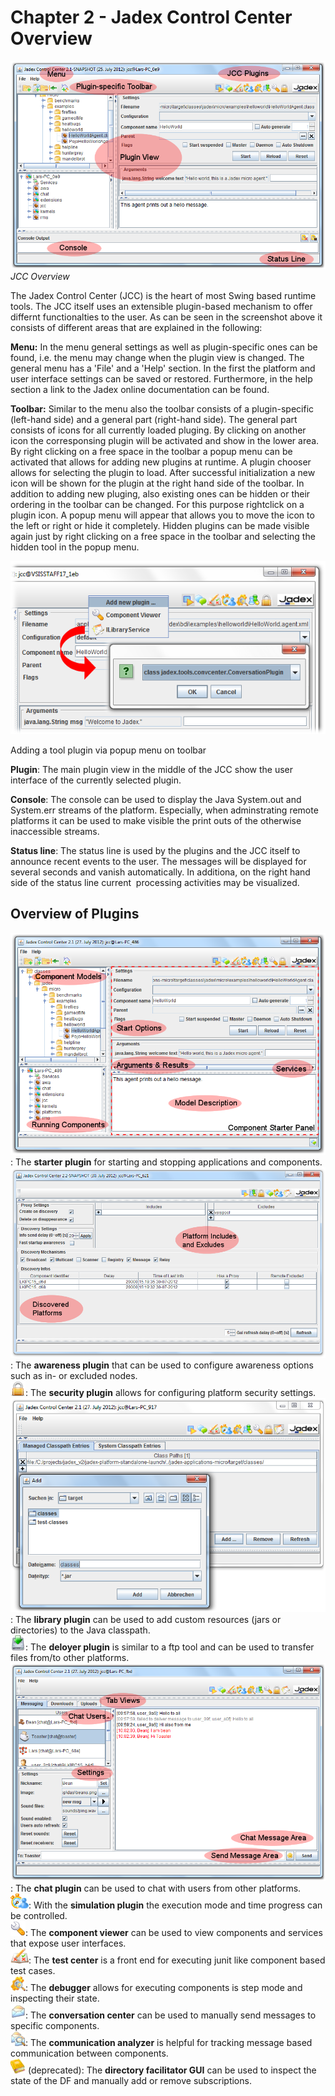 <span>Chapter 2 - Jadex Control Center Overview</span> 
======================================================

![02 JCC Overview@jcc.png](jcc.png)\
*JCC Overview*

<div class="wikimodel-emptyline">

</div>

<div class="wikimodel-emptyline">

</div>

The Jadex Control Center (JCC) is the heart of most Swing based runtime tools. The JCC itself uses an extensible plugin-based mechanism to offer differnt functionalties to the user. As can be seen in the screenshot above it consists of different areas that are explained in the following:

**Menu:** In the menu general settings as well as plugin-specific ones can be found, i.e. the menu may change when the plugin view is changed. The general menu has a 'File' and a 'Help' section. In the first the platform and user interface settings can be saved or restored. Furthermore, in the help section a link to the Jadex online documentation can be found.

**Toolbar:** Similar to the menu also the toolbar consists of a plugin-specific (left-hand side) and a general part (right-hand side). The general part consists of icons for all currently loaded pluging. By clicking on another icon the corresponsing plugin will be activated and show in the lower area. By right clicking on a free space in the toolbar a popup menu can be activated that allows for adding new plugins at runtime. A plugin chooser allows for selecting the plugin to load. After successful initialization a new icon will be shown for the plugin at the right hand side of the toolbar. In addition to adding new pluging, also existing ones can be hidden or their ordering in the toolbar can be changed. For this purpose rightclick on a plugin icon. A popup menu will appear that allows you to move the icon to the left or right or hide it completely. Hidden plugins can be made visible again just by right clicking on a free space in the toolbar and selecting the hidden tool in the popup menu.

![](addplugin.png)

Adding a tool plugin via popup menu on toolbar

**Plugin**: The main plugin view in the middle of the JCC show the user interface of the currently selected plugin. 

**Console**: The console can be used to display the Java System.out and System.err streams of the platform. Especially, when adminstrating remote platforms it can be used to make visible the print outs of the otherwise inaccessible streams.

**Status line**: The status line is used by the plugins and the JCC itself to announce recent events to the user. The messages will be displayed for several seconds and vanish automatically. In additiona, on the right hand side of the status line current  processing activities may be visualized.

<span>Overview of Plugins</span> 
--------------------------------

![02 JCC Overview@starter.png](starter.png): The **starter plugin** for starting and stopping applications and components.\
![02 JCC Overview@awareness.png](awareness.png): The **awareness plugin** that can be used to configure awareness options such as in- or excluded nodes.\
![02 JCC Overview@security.png](security.png): The **security plugin** allows for configuring platform security settings.\
![02 JCC Overview@libcenter.png](libcenter.png): The **library plugin** can be used to add custom resources (jars or directories) to the Java classpath.\
![02 JCC Overview@deployer.png](deployer.png): The **deloyer plugin** is similar to a ftp tool and can be used to transfer files from/to other platforms.\
![02 JCC Overview@chat.png](chat.png): The **chat plugin** can be used to chat with users from other platforms.\
![02 JCC Overview@stopwatch.png](stopwatch.png): With the **simulation plugin** the execution mode and time progress can be controlled.\
![02 JCC Overview@configure.png](configure.png): The **component viewer** can be used to view components and services that expose user interfaces.\
![02 JCC Overview@new\_testcenter.png](new_testcenter.png): The **test center** is a front end for executing junit like component based test cases.\
![02 JCC Overview@new\_introspector.png](new_introspector.png): The **debugger** allows for executing components is step mode and inspecting their state.\
![02 JCC Overview@new\_conversation.png](new_conversation.png): The **conversation center** can be used to manually send messages to specific components.\
![02 JCC Overview@new\_comanalyzer.png](new_comanalyzer.png): The **communication analyzer** is helpful for tracking message based communication between components.\
![02 JCC Overview@new\_dfbrowser.png](new_dfbrowser.png) (deprecated): The **directory facilitator GUI** can be used to inspect the state of the DF and manually add or remove subscriptions.

